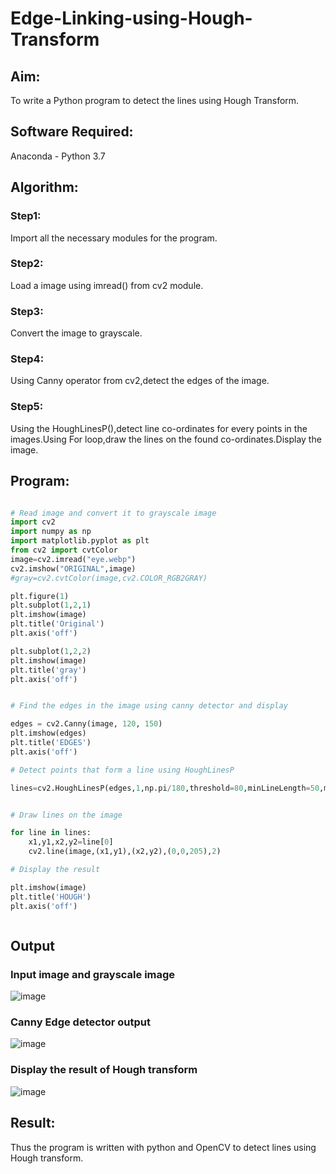 # Edge-Linking-using-Hough-Transform
## Aim:
To write a Python program to detect the lines using Hough Transform.

## Software Required:
Anaconda - Python 3.7

## Algorithm:
### Step1:
Import all the necessary modules for the program.

### Step2:
Load a image using imread() from cv2 module.

### Step3:
Convert the image to grayscale.

### Step4:
Using Canny operator from cv2,detect the edges of the image.

### Step5:
Using the HoughLinesP(),detect line co-ordinates for every points in the images.Using For loop,draw the lines on the found co-ordinates.Display the image.


## Program:
```python

# Read image and convert it to grayscale image
import cv2
import numpy as np
import matplotlib.pyplot as plt
from cv2 import cvtColor
image=cv2.imread("eye.webp")
cv2.imshow("ORIGINAL",image)
#gray=cv2.cvtColor(image,cv2.COLOR_RGB2GRAY)

plt.figure(1)
plt.subplot(1,2,1)
plt.imshow(image)
plt.title('Original')
plt.axis('off')

plt.subplot(1,2,2)
plt.imshow(image)
plt.title('gray')
plt.axis('off')


# Find the edges in the image using canny detector and display

edges = cv2.Canny(image, 120, 150)
plt.imshow(edges)
plt.title('EDGES')
plt.axis('off')

# Detect points that form a line using HoughLinesP

lines=cv2.HoughLinesP(edges,1,np.pi/180,threshold=80,minLineLength=50,maxLineGap=250)


# Draw lines on the image

for line in lines:
    x1,y1,x2,y2=line[0]
    cv2.line(image,(x1,y1),(x2,y2),(0,0,205),2)

# Display the result

plt.imshow(image)
plt.title('HOUGH')
plt.axis('off')



```
## Output

### Input image and grayscale image
![image](https://user-images.githubusercontent.com/75235090/169021842-46ab11bc-0cf3-433d-8156-1b7baad8bb96.png)


### Canny Edge detector output
![image](https://user-images.githubusercontent.com/75235090/169021909-0da9c53c-169b-4861-b54b-5e9b8e0d854d.png)


### Display the result of Hough transform
![image](https://user-images.githubusercontent.com/75235090/169021979-b1d65fb2-3a69-4a60-9945-b173f9de00ca.png)


## Result:
Thus the program is written with python and OpenCV to detect lines using Hough transform. 
